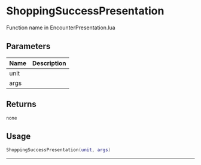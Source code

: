 # ShoppingSuccessPresentation

Function name in EncounterPresentation.lua

## Parameters

| Name | Description |
| ---- | ----------- |
| unit |             |
| args |             |

## Returns

`none`

## Usage

```lua
ShoppingSuccessPresentation(unit, args)
```

---
